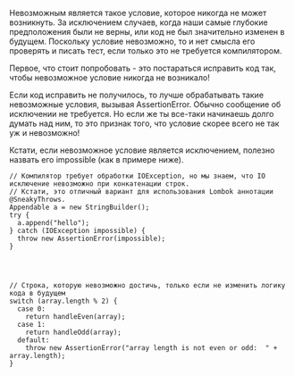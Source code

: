 Невозможным является такое условие, которое никогда не может возникнуть. За исключением случаев, когда наши самые глубокие предположения были не верны, или код не был значительно изменен в будущем. Поскольку условие невозможно, то и нет смысла его проверять и писать тест, если только это не требуется компилятором.

Первое, что стоит попробовать - это постараться исправить код так, чтобы невозможное условие никогда не возникало!

Если код исправить не получилось, то лучше обрабатывать такие невозможные условия, вызывая AssertionError. Обычно сообщение об исключении не требуется. Но если же ты все-таки начинаешь долго думать над ним, то это признак того, что условие скорее всего не так уж и невозможно!

Кстати, если невозможное условие является исключением, полезно назвать его impossible (как в примере ниже).


```
// Компилятор требует обработки IOException, но мы знаем, что IO исключение невозможно при конкатенации строк.
// Кстати, это отличный вариант для использования Lombok аннотации @SneakyThrows.
Appendable a = new StringBuilder();
try {
  a.append("hello");
} catch (IOException impossible) {
  throw new AssertionError(impossible);
}




// Строка, которую невозможно достичь, только если не изменить логику кода в будущем
switch (array.length % 2) {
  case 0:
    return handleEven(array);
  case 1:
    return handleOdd(array);
  default:
    throw new AssertionError("array length is not even or odd:  " + array.length);
}
```